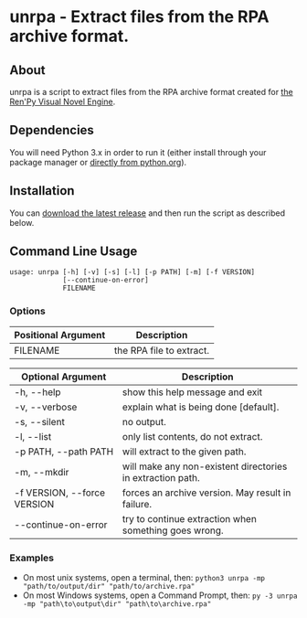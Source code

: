 # unrpa - Extract files from the RPA archive format.

## About

unrpa is a script to extract files from the RPA archive format created
for [the Ren'Py Visual Novel Engine](http://www.renpy.org/).

## Dependencies

You will need Python 3.x in order to run it (either install through
your package manager or
[directly from python.org](https://www.python.org/downloads/)).

## Installation

You can [download the latest release](https://github.com/Lattyware/unrpa/releases/latest)
and then run the script as described below.

## Command Line Usage

```
usage: unrpa [-h] [-v] [-s] [-l] [-p PATH] [-m] [-f VERSION]
             [--continue-on-error]
             FILENAME
```

### Options

| Positional Argument | Description              |
|---------------------|--------------------------|
| FILENAME            | the RPA file to extract. |

| Optional Argument            | Description                                                |
|------------------------------|------------------------------------------------------------|
|  -h, --help                  | show this help message and exit                            |
|  -v, --verbose               | explain what is being done [default].                      |
|  -s, --silent                | no output.                                                 |
|  -l, --list                  | only list contents, do not extract.                        |
|  -p PATH, --path PATH        | will extract to the given path.                            |
|  -m, --mkdir                 | will make any non-existent directories in extraction path. |
|  -f VERSION, --force VERSION | forces an archive version. May result in failure.          |
|  --continue-on-error         | try to continue extraction when something goes wrong.      |

### Examples

 - On most unix systems, open a terminal, then:
   `python3 unrpa -mp "path/to/output/dir" "path/to/archive.rpa"`
 - On most Windows systems, open a Command Prompt, then:
   `py -3 unrpa -mp "path\to\output\dir" "path\to\archive.rpa"`


